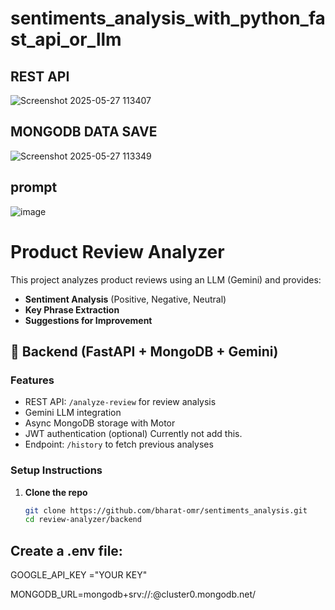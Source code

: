 # sentiments_analysis_with_python_fast_api_or_llm

## REST API

![Screenshot 2025-05-27 113407](https://github.com/user-attachments/assets/f1c12257-b98e-4099-b965-0fd0492f6a95)

## MONGODB DATA SAVE 

![Screenshot 2025-05-27 113349](https://github.com/user-attachments/assets/c0e135f2-80ef-4ff2-ad1e-d113a9e1f83a)

## prompt 

![image](https://github.com/user-attachments/assets/6298e76d-4e72-490c-88df-f953fa86c544)



# Product Review Analyzer

This project analyzes product reviews using an LLM (Gemini) and provides:

- **Sentiment Analysis** (Positive, Negative, Neutral)
- **Key Phrase Extraction**
- **Suggestions for Improvement**

## 🧠 Backend (FastAPI + MongoDB + Gemini)

### Features
- REST API: `/analyze-review` for review analysis
- Gemini LLM integration
- Async MongoDB storage with Motor
- JWT authentication (optional) Currently not add this.
- Endpoint: `/history` to fetch previous analyses

### Setup Instructions

1. **Clone the repo**
   ```bash
   git clone https://github.com/bharat-omr/sentiments_analysis.git
   cd review-analyzer/backend


## Create a .env file:


GOOGLE_API_KEY ="YOUR KEY"


MONGODB_URL=mongodb+srv://<user>:<password>@cluster0.mongodb.net/
